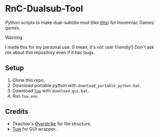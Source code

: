 # RnC-Dualsub-Tool

Python scripts to make dual-subtitle mod (like [this](https://www.nexusmods.com/ratchetandclankriftapart/mods/50)) for Insomniac Games' games.  

> [!WARNING]  
> I made this for my personal use. (I mean, it's not user friendly!)
> Don't ask me about this repository even if it has bugs.  

## Setup

1. Clone this repo.
2. Download portable python with `download_portable_python.bat`.
3. Download [`Tuw`](https://github.com/matyalatte/tuw) with `download_gui.bat`.
4. Run `Tuw.exe`.

## Credits

- Tkachov's [Overstrike](https://github.com/Tkachov/Overstrike) for file structure.
- [Tuw](https://github.com/matyalatte/tuw) for GUI wrapper.
